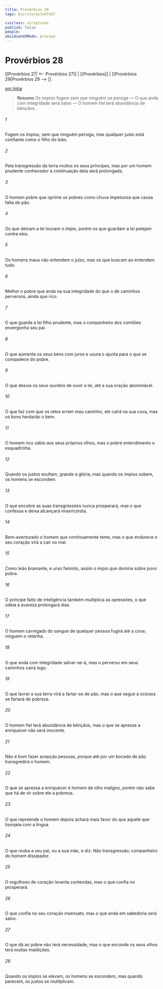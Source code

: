 ```yaml
---
title: Provérbios 28
tags: Escrituras\VelhoT

cssclass: scriptures
publish: false
people:
obsidianUIMode: preview
---
```


# Provérbios 28
[[Provérbios 27| <-- Provérbios 27]] | [[Provérbios]] | [[Provérbios 29|Provérbios 29 --> ]]

[em linha](https://churchofjesuschrist.org/study/scriptures/ot/prov/28?lang=por)

> __Resumo__
Os ímpios fogem sem que ninguém os persiga — O que anda com integridade será salvo — O homem fiel terá abundância de bênçãos.

###### 1 
Fogem os ímpios, sem que ninguém  persiga, mas qualquer justo está confiante como o filho do leão.

###### 2 
Pela transgressão da terra  muitos os seus príncipes, mas por um homem prudente  conhecedor a continuação dela será prolongada.

###### 3 
O homem pobre que oprime os pobres  como chuva impetuosa que causa falta de pão.

###### 4 
Os que deixam a lei louvam o ímpio, porém os que guardam a lei pelejam contra eles.

###### 5 
Os homens maus não entendem o juízo, mas os que buscam ao  entendem tudo.

###### 6 
Melhor  o pobre que anda na sua integridade do que o de caminhos perversos, ainda que  rico.

###### 7 
O que guarda a lei  filho prudente, mas o companheiro dos comilões envergonha seu pai.

###### 8 
O que aumenta os seus bens com juros e usura o ajunta para o que se compadece do pobre.

###### 9 
O que desvia os seus ouvidos de ouvir a lei, até a sua oração  abominável.

###### 10 
O que faz com que os retos errem  mau caminho, ele  cairá na sua cova, mas os bons herdarão o bem.

###### 11 
O homem rico  sábio aos seus próprios olhos, mas o pobre  entendimento o esquadrinha.

###### 12 
Quando os justos exultam, grande  a glória; mas quando os ímpios sobem, os homens se escondem.

###### 13 
O que encobre as suas transgressões nunca prosperará, mas o que  confessa e  deixa alcançará misericórdia.

###### 14 
Bem-aventurado o homem que continuamente teme, mas o que endurece o seu coração virá a cair no mal.

###### 15 
Como leão bramante, e urso faminto, assim  o ímpio que domina sobre  povo pobre.

###### 16 
O príncipe falto de inteligência também multiplica as opressões,  o que odeia a avareza prolongará  dias.

###### 17 
O homem carregado do sangue de qualquer pessoa fugirá até a cova; ninguém o retenha.

###### 18 
O que anda com integridade salvar-se-á, mas o perverso em seus caminhos cairá logo.

###### 19 
O que lavrar a sua terra virá a fartar-se de pão, mas o que segue a ociosos se fartará de pobreza.

###### 20 
O homem fiel terá abundância de bênçãos, mas o que se apressa a enriquecer não será  inocente.

###### 21 
Não é bom fazer acepção  pessoas, porque até por um bocado de pão transgredirá o homem.

###### 22 
O que se apressa a enriquecer é homem de olho maligno, porém não sabe que há de vir sobre ele a pobreza.

###### 23 
O que repreende o homem depois achará mais favor do que aquele que lisonjeia com a língua.

###### 24 
O que rouba a seu pai, ou a sua mãe, e diz: Não  transgressão; companheiro  do homem dissipador.

###### 25 
O orgulhoso de coração levanta contendas, mas o que confia no  prosperará.

###### 26 
O que confia no seu coração  insensato, mas o que anda em sabedoria será salvo.

###### 27 
O que dá ao pobre não terá necessidade, mas o que esconde os seus olhos terá muitas maldições.

###### 28 
Quando os ímpios se elevam, os homens se escondem, mas quando perecem, os justos se multiplicam.

